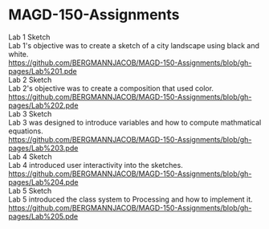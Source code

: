 # MAGD-150-Assignments
Lab 1 Sketch  
Lab 1's objective was to create a sketch of a city landscape using black and white.  
https://github.com/BERGMANNJACOB/MAGD-150-Assignments/blob/gh-pages/Lab%201.pde  
Lab 2 Sketch  
Lab 2's objective was to create a composition that used color.  
https://github.com/BERGMANNJACOB/MAGD-150-Assignments/blob/gh-pages/Lab%202.pde  
Lab 3 Sketch  
Lab 3 was designed to introduce variables and how to compute mathmatical equations.  
https://github.com/BERGMANNJACOB/MAGD-150-Assignments/blob/gh-pages/Lab%203.pde  
Lab 4 Sketch  
Lab 4 introduced user interactivity into the sketches.  
https://github.com/BERGMANNJACOB/MAGD-150-Assignments/blob/gh-pages/Lab%204.pde  
Lab 5 Sketch  
Lab 5 introduced the class system to Processing and how to implement it.
https://github.com/BERGMANNJACOB/MAGD-150-Assignments/blob/gh-pages/Lab%205.pde  
